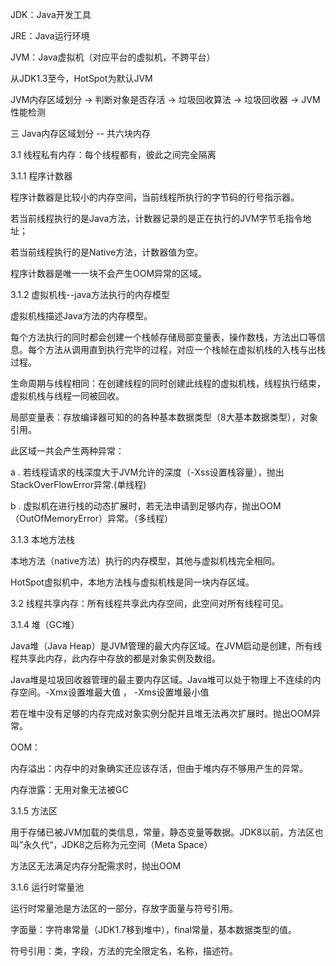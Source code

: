 JDK：Java开发工具

JRE：Java运行环境

JVM：Java虚拟机（对应平台的虚拟机，不跨平台）



从JDK1.3至今，HotSpot为默认JVM



JVM内存区域划分 -> 判断对象是否存活 -> 垃圾回收算法 -> 垃圾回收器 -> JVM性能检测



三      Java内存区域划分  --  共六块内存



3.1 线程私有内存：每个线程都有，彼此之间完全隔离

3.1.1   程序计数器 

   程序计数器是比较小的内存空间，当前线程所执行的字节码的行号指示器。

   若当前线程执行的是Java方法，计数器记录的是正在执行的JVM字节毛指令地址；

   若当前线程执行的是Native方法，计数器值为空。

   程序计数器是唯一一块不会产生OOM异常的区域。



3.1.2   虚拟机栈--java方法执行的内存模型

虚拟机栈描述Java方法的内存模型。

每个方法执行的同时都会创建一个栈帧存储局部变量表，操作数栈，方法出口等信息。每个方法从调用直到执行完毕的过程，对应一个栈帧在虚拟机栈的入栈与出栈过程。

生命周期与线程相同：在创建线程的同时创建此线程的虚拟机栈，线程执行结束，虚拟机栈与线程一同被回收。

局部变量表：存放编译器可知的的各种基本数据类型（8大基本数据类型），对象引用。

此区域一共会产生两种异常：

a . 若线程请求的栈深度大于JVM允许的深度（-Xss设置栈容量），抛出StackOverFlowError异常.(单线程)

b . 虚拟机在进行栈的动态扩展时，若无法申请到足够内存，抛出OOM（OutOfMemoryError）异常。（多线程）



3.1.3  本地方法栈

本地方法（native方法）执行的内存模型，其他与虚拟机栈完全相同。

HotSpot虚拟机中，本地方法栈与虚拟机栈是同一块内存区域。



3.2 线程共享内存：所有线程共享此内存空间，此空间对所有线程可见。

3.1.4   堆（GC堆）

   Java堆（Java  Heap）是JVM管理的最大内存区域。在JVM启动是创建，所有线程共享此内存，此内存中存放的都是对象实例及数组。

Java堆是垃圾回收器管理的最主要内存区域。Java堆可以处于物理上不连续的内存空间。-Xmx设置堆最大值 ， -Xms设置堆最小值

若在堆中没有足够的内存完成对象实例分配并且堆无法再次扩展时。抛出OOM异常。

OOM：

内存溢出：内存中的对象确实还应该存活，但由于堆内存不够用产生的异常。

内存泄露：无用对象无法被GC



3.1.5   方法区

用于存储已被JVM加载的类信息，常量，静态变量等数据。JDK8以前，方法区也叫”永久代“，JDK8之后称为元空间（Meta Space）

方法区无法满足内存分配需求时，抛出OOM



3.1.6 运行时常量池

运行时常量池是方法区的一部分，存放字面量与符号引用。

字面量：字符串常量（JDK1.7移到堆中），final常量，基本数据类型的值。

符号引用：类，字段，方法的完全限定名，名称，描述符。